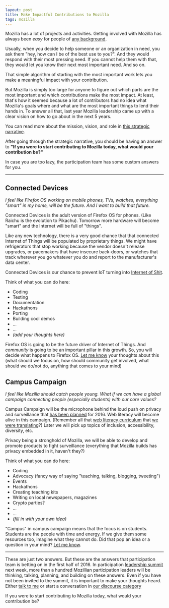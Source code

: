 ```yaml
---
layout: post
title: Make Impactful Contributions to Mozilla
tags: mozilla
---
```


Mozilla has a lot of projects and activities. Getting involved with Mozilla has always been *easy* for people of [any background](http://whatcanidoformozilla.org/).

Usually, when you decide to help someone or an organization in need, you ask them "hey, how can I be of the best use to you?". And they would respond with their most pressing need. If you cannot help them with that, they would let you know their next most important need. And so on.

That simple algorithm of starting with the most important work lets you make a meaningful impact with your contribution.

But Mozilla is simply too large for anyone to figure out which parts are the most important and which contributions make the most impact. At least, that's how it seemed because a lot of contributors had no idea what Mozilla's goals where and what are the most important things to lend their hands in. To answer all that, last year Mozilla leadership came up with a clear vision on how to go about in the next 5 years.

You can read more about the mission, vision, and role in [this strategic narrative](https://blog.mozilla.org/community/2016/01/06/mozillas-strategic-narrative-for-2016-and-beyond/).

After going through the strategic narrative, you should be having an answer to **"If you were to start contributing to Mozilla today, what would your contribution be?"**

In case you are too lazy, the participation team has some custom answers for you.

---

## Connected Devices ##

*I feel like Firefox OS working on mobile phones, TVs, watches, everything "smart" in my home, will be the future. And I want to build that future.*

Connected Devices is the adult version of Firefox OS for phones. (Like Raichu is the evolution to Pikachu). Tomorrow more hardware will become "smart" and the Internet will be full of "things".

Like any new technology, there is a very good chance that that connected Internet of Things will be populated by proprietary things. We might have refrigerators that stop working because the vendor doesn't release upgrades, or pacemakers that have insecure back-doors, or watches that track wherever you go whatever you do and report to the manufacturer's data center.

Connected Devices is our chance to prevent IoT turning into [Internet of Shit](https://twitter.com/internetofshit).

Think of what you can do here:

* Coding
* Testing
* Documentation
* Hackathons
* Porting
* Building cool demos
* ...
* ...
* *(add your thoughts here)*

Firefox OS is going to be the future driver of Internet of Things. And *community* is going to be an important pillar in this growth. So, you will decide what happens to Firefox OS. [Let me know](/about/#contact) your thoughts about this (what should we focus on, how should community get involved, what should we do/not do, anything that comes to your mind)

## Campus Campaign ##

*I feel like Mozilla should catch people young. What if we can have a global campaign connecting people (especially students) with our core values?*

Campus Campaign will be the microphone behind the loud push on privacy and surveillance that [has been planned](https://docs.google.com/presentation/d/1yPhg7ilRgAjHn41w3jGjvTzcEOCknBh8YaUq0gOc7rg/present#slide=id.gdbec5aab5_46_197) for 2016. Web literacy will become alive in this campaign. (Remember all that [web literacy curriculum](https://teach.mozilla.org/activities/web-lit-basics/) that [we were translating](http://blog.mozillaindia.org/1500)?) Later we will pick up topics of inclusion, accessibility, diversity, etc.

Privacy being a stronghold of Mozilla, we will be able to develop and promote products to fight surveillance (everything that Mozilla builds has privacy embedded in it, haven't they?)

Think of what you can do here:

* Coding
* Advocacy (fancy way of saying "teaching, talking, blogging, tweeting")
* Events
* Hackathons
* Creating teaching kits
* Writing on local newspapers, magazines
* Crypto parties?
* ...
* ...
* *(fill in with your own idea)*

"Campus" in campus campaign means that the focus is on students. Students are the people with time and energy. If we give them some resources too, imagine what they cannot do. Did that pop an idea or a question in your mind? [Let me know](/about/#contact).

---

These are just two answers. But these are the answers that participation team is betting on in the first half of 2016. In participation [leadership summit](http://tiptoes.ca/leadership-summit-planning/) next week, more than a hundred Mozillian participation leaders will be thinking, talking, planning, and building on these answers. Even if you have not been invited to the summit, it is important to make your thoughts heard. Either [talk to me](/about/#contact) or start a conversation in [our discourse category](https://discourse.mozilla-community.org/c/participation-leaders/leadership-summit)

If you were to start contributing to Mozilla today, what would your contribution be?